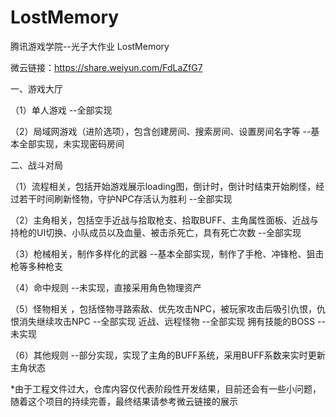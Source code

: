 # LostMemory
腾讯游戏学院--光子大作业  LostMemory

微云链接：https://share.weiyun.com/FdLaZfG7

一、游戏大厅

（1）单人游戏    --全部实现

（2）局域网游戏（进阶选项），包含创建房间、搜索房间、设置房间名字等 --基本全部实现，未实现密码房间

二、战斗对局

（1）流程相关，包括开始游戏展示loading图，倒计时，倒计时结束开始刷怪，经过若干时间刷新怪物，守护NPC存活认为胜利  --全部实现

（2）主角相关，包括空手近战与拾取枪支、拾取BUFF、主角属性面板、近战与持枪的UI切换、小队成员以及血量、被击杀死亡，具有死亡次数 --全部实现

（3）枪械相关，制作多样化的武器 --基本全部实现，制作了手枪、冲锋枪、狙击枪等多种枪支

（4）命中规则 --未实现，直接采用角色物理资产

（5）怪物相关 ，包括怪物寻路索敌、优先攻击NPC，被玩家攻击后吸引仇恨，仇恨消失继续攻击NPC --全部实现
         近战、远程怪物 --全部实现
         拥有技能的BOSS --未实现

（6）其他规则 --部分实现，实现了主角的BUFF系统，采用BUFF系数来实时更新主角状态


*由于工程文件过大，仓库内容仅代表阶段性开发结果，目前还会有一些小问题，随着这个项目的持续完善，最终结果请参考微云链接的展示



